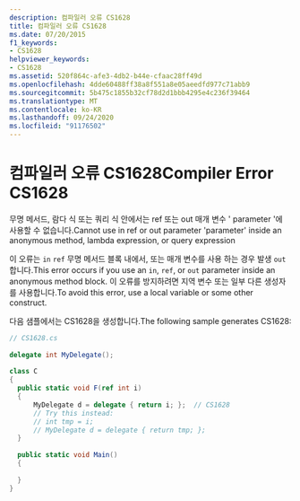 ```yaml
---
description: 컴파일러 오류 CS1628
title: 컴파일러 오류 CS1628
ms.date: 07/20/2015
f1_keywords:
- CS1628
helpviewer_keywords:
- CS1628
ms.assetid: 520f864c-afe3-4db2-b44e-cfaac28ff49d
ms.openlocfilehash: 4dde60488ff38a8f551a8e05aeedfd977c71abb9
ms.sourcegitcommit: 5b475c1855b32cf78d2d1bbb4295e4c236f39464
ms.translationtype: MT
ms.contentlocale: ko-KR
ms.lasthandoff: 09/24/2020
ms.locfileid: "91176502"
---
```

# <a name="compiler-error-cs1628"></a><span data-ttu-id="eed5d-103">컴파일러 오류 CS1628</span><span class="sxs-lookup"><span data-stu-id="eed5d-103">Compiler Error CS1628</span></span>

<span data-ttu-id="eed5d-104">무명 메서드, 람다 식 또는 쿼리 식 안에서는 ref 또는 out 매개 변수 ' parameter '에 사용할 수 없습니다.</span><span class="sxs-lookup"><span data-stu-id="eed5d-104">Cannot use in ref or out parameter 'parameter' inside an anonymous method, lambda expression, or query expression</span></span>  
  
 <span data-ttu-id="eed5d-105">이 오류는 `in` `ref` 무명 메서드 블록 내에서, 또는 매개 변수를 사용 하는 경우 발생 `out` 합니다.</span><span class="sxs-lookup"><span data-stu-id="eed5d-105">This error occurs if you use an `in`, `ref`, or `out` parameter inside an anonymous method block.</span></span> <span data-ttu-id="eed5d-106">이 오류를 방지하려면 지역 변수 또는 일부 다른 생성자를 사용합니다.</span><span class="sxs-lookup"><span data-stu-id="eed5d-106">To avoid this error, use a local variable or some other construct.</span></span>  
  
 <span data-ttu-id="eed5d-107">다음 샘플에서는 CS1628을 생성합니다.</span><span class="sxs-lookup"><span data-stu-id="eed5d-107">The following sample generates CS1628:</span></span>  
  
```csharp  
// CS1628.cs  
  
delegate int MyDelegate();  
  
class C  
{  
  public static void F(ref int i)  
  {  
      MyDelegate d = delegate { return i; };  // CS1628  
      // Try this instead:  
      // int tmp = i;  
      // MyDelegate d = delegate { return tmp; };  
  }  
  
  public static void Main()  
  {  
  
  }  
}  
```
